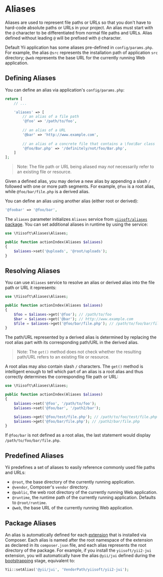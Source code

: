# Aliases

Aliases are used to represent file paths or URLs so that you don't have to hard-code absolute paths or URLs in your
project. An alias must start with the `@` character to be differentiated from normal file paths and URLs. Alias defined
without leading `@` will be prefixed with `@` character.

Default Yii application has some aliases pre-defined in `config/params.php`. For example, the alias `@src` represents
the installation path of application `src` directory; `@web` represents the base URL for the currently running Web application.

## Defining Aliases <span id="defining-aliases"></span>

You can define an alias via application's `config/params.php`:

```php
return [
    // ...

    'aliases' => [
        // an alias of a file path
        '@foo' => '/path/to/foo',
    
        // an alias of a URL
        '@bar' => 'http://www.example.com',
    
        // an alias of a concrete file that contains a \foo\Bar class 
        '@foo/Bar.php' => '/definitely/not/foo/Bar.php',
    ]
];
```

> Note: The file path or URL being aliased may *not* necessarily refer to an existing file or resource.

Given a defined alias, you may derive a new alias by appending a slash `/` followed with one or more path segments.
For example, `@foo` is a root alias, while `@foo/bar/file.php` is a derived alias.

You can define an alias using another alias (either root or derived):

```php
'@foobar' => '@foo/bar', 
```

The `aliases` parameter initializes `Aliases` service from [`yiisoft/aliases` package](https://github.com/yiisoft/aliases).
You can set additional aliases in runtime by using the service:

```php
use \Yiisoft\Aliases\Aliases;

public function actionIndex(Aliases $aliases)
{
    $aliases->set('@uploads', '@root/uploads');
}
```

## Resolving Aliases <span id="resolving-aliases"></span>

You can use `Aliases` service to resolve an alias or derived alias into the file path or URL it represents:

```php
use \Yiisoft\Aliases\Aliases;

public function actionIndex(Aliases $aliases)
{
    $foo = $aliases->get('@foo'); // /path/to/foo
    $bar = $aliases->get('@bar'); // http://www.example.com
    $file = $aliases->get('@foo/bar/file.php'); // /path/to/foo/bar/file.php
}
```

The path/URL represented by a derived alias is determined by replacing the root alias part with its corresponding
path/URL in the derived alias.

> Note: The `get()` method does not check whether the resulting path/URL refers to an existing file or resource.


A root alias may also contain slash `/` characters. The `get()` method
is intelligent enough to tell which part of an alias is a root alias and thus correctly determines
the corresponding file path or URL:

```php
use \Yiisoft\Aliases\Aliases;

public function actionIndex(Aliases $aliases)
{
    $aliases->set('@foo', '/path/to/foo');
    $aliases->set('@foo/bar', '/path2/bar');

    $aliases->get('@foo/test/file.php'); // /path/to/foo/test/file.php
    $aliases->get('@foo/bar/file.php'); // /path2/bar/file.php
} 
```

If `@foo/bar` is not defined as a root alias, the last statement would display `/path/to/foo/bar/file.php`.


## Predefined Aliases <span id="predefined-aliases"></span>

Yii predefines a set of aliases to easily reference commonly used file paths and URLs:

- `@root`, the base directory of the currently running application.
- `@vendor`, Composer's `vendor` directory.
- `@public`, the web root directory of the currently running Web application.
- `@runtime`, the runtime path of the currently running application. Defaults to `@root/runtime`.
- `@web`, the base URL of the currently running Web application.

## Package Aliases <span id="package-aliases"></span>

An alias is automatically defined for each [extension](structure-extensions.md) that is installed via Composer.
Each alias is named after the root namespace of the extension as declared in its `composer.json` file, and each alias
represents the root directory of the package. For example, if you install the `yiisoft/yii2-jui` extension,
you will automatically have the alias `@yii/jui` defined during the [bootstrapping](runtime-bootstrapping.md) stage, equivalent to:

```php
Yii::setAlias('@yii/jui', 'VendorPath/yiisoft/yii2-jui');
```

